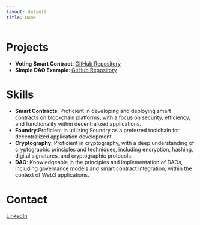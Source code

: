 ```yaml
---
layout: default
title: Home
---
```


# Projects

- **Voting Smart Contract**: [GitHub Repository](https://github.com/maryasad/Foundry/tree/main/foundry-voting)
- **Simple DAO Example**: [GitHub Repository](#)

# Skills

- **Smart Contracts**: Proficient in developing and deploying smart contracts on blockchain platforms, with a focus on security, efficiency, and functionality within decentralized applications.
- **Foundry**:Proficient in utilizing Foundry as a preferred toolchain for decentralized application development.
- **Cryptography**: Proficient in cryptography, with a deep understanding of cryptographic principles and techniques, including encryption, hashing, digital signatures, and cryptographic protocols.
- **DAO**: Knowledgeable in the principles and implementation of DAOs, including governance models and smart contract integration, within the context of Web3 applications.

# Contact

[LinkedIn](https://www.linkedin.com/in/maryam-asadi-92b49350/)
